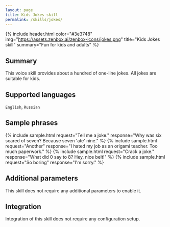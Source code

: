 ```yaml
---
layout: page
title: Kids Jokes skill
permalink: /skills/jokes/
---
```


{% include header.html color="#3e3748" img="https://assets.zenbox.ai/zenbox-icons/jokes.png" title="Kids Jokes skill" summary="Fun for kids and adults" %}

## Summary
This voice skill provides about a hundred of one-line jokes. All jokes are suitable for kids.  

## Supported languages
`English`, `Russian`

## Sample phrases
{% include sample.html request="Tell me a joke." response="Why was six scared of seven? Because seven 'ate' nine." %}
{% include sample.html request="Another" response="I hated my job as an origami teacher. Too much paperwork." %}
{% include sample.html request="Crack a joke." response="What did 0 say to 8? Hey, nice belt!" %}
{% include sample.html request="So boring" response="I'm sorry." %}

## Additional parameters
This skill does not require any additional parameters to enable it.

## Integration
Integration of this skill does not require any configuration setup.